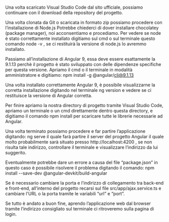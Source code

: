 Una volta scaricato Visual Studio Code dal sito ufficiale, possiamo continuare con il download della repository del progetto.

Una volta clonata da Git o scaricata in formato zip possiamo procedere con l’installazione di Node.js
Potrebbe chiederci di dover installare chocolatey (package manager), noi acconsentiamo e procediamo.
Per vedere se node è stato correttamente installato digitiamo sul cmd o sul terminale questo comando node -v , se ci restituirà la versione di node.js lo avremmo installato.

Passiamo all’installazione di Angular 9, essa deve essere esattamente la 9.1.13 perchè il progetto è stato sviluppato con delle dipendenze specifiche per questa versione.
Apriamo il cmd o il terminale in modalità amministratore e digitiamo:
npm install -g @angular/cli@9.1.13

Una volta installato correttamente Angular 9, è possibile visualizzarne la corretta installazione digitando nel terminale ng version e vedere se ci restituisce la versione di Angular corretta.

Per finire apriamo la nostra directory di progetto tramite Visual Studio Code, apriamo un terminale o un cmd direttamente dentro questa directory, e digitiamo il comando npm install per scaricare tutte le librerie necessarie ad Angular.

Una volta terminato possiamo procedere e far partire l’applicazione digitando:    ng serve il quale farà partire il server del progetto Angular il quale molto probabilmente sarà situato presso  http://localhost:4200 , se non risulta tale indirizzo, controllare il terminale e visualizzare l’indirizzo da lui suggerito.

Eventualmente potrebbe dare un errore a causa del file “package.json” in questo caso è possibile risolvere il problema digitando il comando:                                        npm install --save-dev @angular-devkit/build-angular

Se è necessario cambiare la porta e l’indirizzo di collegamento tra back-end e front-end, all’interno del progetto recarsi sul file src/app/ajax.service.ts e cambiare l'URL o la porta tramite le variabili “url” e “port”.

Se tutto è andato a buon fine, aprendo l’applicazione web dal browser tramite l’indirizzo consigliato sul terminale ci ritroveremo sulla pagina di login.
